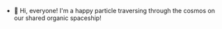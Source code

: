 - 👋 Hi, everyone! I'm a happy particle traversing through the cosmos on our shared organic spaceship!

<!---
olggiwan/olggiwan is a ✨ special ✨ repository because its `README.md` (this file) appears on your GitHub profile.
You can click the Preview link to take a look at your changes.
--->
